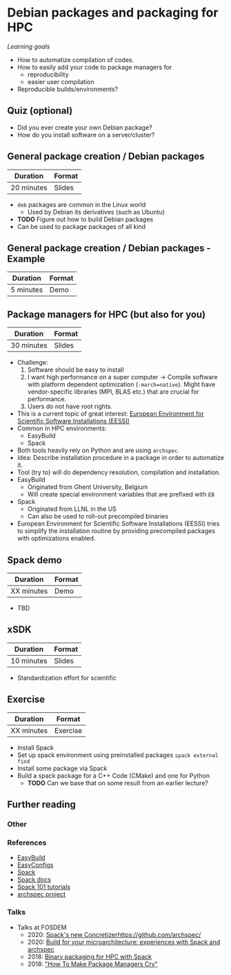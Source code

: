 # Debian packages and packaging for HPC

*Learning goals*

- How to automatize compilation of codes.
- How to easily add your code to package managers for
    - reproducibility
    - easier user compilation
- Reproducible builds/environments?

## Quiz (optional)

- Did you ever create your own Debian package?
- How do you install software on a server/cluster?

## General package creation / Debian packages

| Duration | Format |
| --- | --- |
| 20 minutes | Slides |

- `deb` packages are common in the Linux world
    - Used by Debian its derivatives (such as Ubuntu)
- **TODO** Figure out how to build Debian packages
- Can be used to package packages of all kind

## General package creation / Debian packages - Example

| Duration | Format |
| --- | --- |
| 5 minutes | Demo |


## Package managers for HPC (but also for you)

| Duration | Format |
| --- | --- |
| 30 minutes | Slides |

- Challenge:
    1. Software should be easy to install
    2. I want high performance on a super computer -> Compile software with platform dependent optimization (`-march=native`). Might have vendor-specific libraries (MPI, BLAS etc.) that are crucial for performance.
    3. Users do not have root rights.
- This is a current topic of great interest: [European Environment for Scientific Software Installations (EESSI)](https://github.com/EESSI/)
- Common in HPC environments:
    - EasyBuild
    - Spack
- Both tools heavily rely on Python and are using `archspec`.
- Idea: Describe installation procedure in a package in order to automatize it.
- Tool (try to) will do dependency resolution, compilation and installation.
- EasyBuild
    - Originated from Ghent University, Belgium
    - Will create special environment variables that are prefixed with `EB`
- Spack
    - Originated from LLNL in the US
    - Can also be used to roll-out precompiled binaries
- European Environment for Scientific Software Installations (EESSI) tries to simplify the installation routine by providing precompiled packages with optimizations enabled.

## Spack demo

| Duration | Format |
| --- | --- |
| XX minutes | Demo |

- TBD

## xSDK

| Duration | Format |
| --- | --- |
| 10 minutes | Slides |

- Standardization effort for scientific

## Exercise

| Duration | Format |
| --- | --- |
| XX minutes | Exercise |

- Install Spack
- Set up spack environment using preinstalled packages `spack external find`
- Install some package via Spack
- Build a spack package for a C++ Code (CMake) and one for Python
    - **TODO** Can we base that on some result from an earlier lecture?


## Further reading

### Other

### References

- [EasyBuild](https://github.com/easybuilders/easybuild)
- [EasyConfigs](https://github.com/easybuilders/easybuild-easyconfigs)
- [Spack](spack.io)
- [Spack docs](https://spack.readthedocs.io/en/latest/)
- [Spack 101 tutorials](https://spack-tutorial.readthedocs.io/en/latest/)
- [archspec project](https://github.com/archspec/)

### Talks

- Talks at FOSDEM
    - 2020: [Spack's new Concretizer](https://archive.fosdem.org/2020/schedule/event/dependency_solving_not_just_sat/)https://github.com/archspec/
    - 2020: [Build for your microarchitecture: experiences with Spack and archspec](https://archive.fosdem.org/2020/schedule/event/archspec/)
    - 2018: [Binary packaging for HPC with Spack](https://archive.fosdem.org/2018/schedule/event/llnl_spack/)
    - 2018: ["How To Make Package Managers Cry"](https://archive.fosdem.org/2018/schedule/event/how_to_make_package_managers_cry/)
